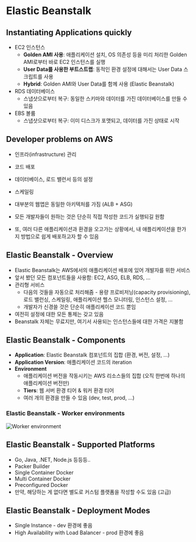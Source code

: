 # Elastic Beanstalk

## Instantiating Applications quickly

- EC2 인스턴스
  - **Golden AMI 사용**: 애플리케이션 설치, OS 의존성 등을 미리 처리한 Golden AMI로부터 바로 EC2 인스턴스를 실행
  - **User Data를 사용한 부트스트랩**: 동적인 환경 설정에 대해서는 User Data 스크립트를 사용
  - **Hybrid**: Golden AMI와 User Data를 함께 사용 (Elastic Beanstalk)
- RDS 데이터베이스
  - 스냅샷으로부터 복구: 동일한 스키마와 데이터를 가진 데이터베이스를 만들 수 있음
- EBS 볼륨
  - 스냅샷으로부터 복구: 이미 디스크가 포맷되고, 데이터를 가진 상태로 시작

## Developer problems on AWS

- 인프라(infrastructure) 관리
- 코드 배포
- 데이터베이스, 로드 밸런서 등의 설정
- 스케일링
  
- 대부분의 웹앱은 동일한 아키텍처를 가짐 (ALB + ASG)
- 모든 개발자들이 원하는 것은 단순히 직접 작성한 코드가 실행되길 원함
- 또, 여러 다른 애플리케이션과 환경을 오고가는 상황에서, 내 애플리케이션을 한가지 방법으로 쉽게 배포하고자 할 수 있음

## Elastic Beanstalk - Overview

- Elastic Beanstalk는 AWS에서의 애플리케이션 배포에 있어 개발자를 위한 서비스
- 앞서 봤던 모든 컴포넌트들을 사용함: EC2, ASG, ELB, RDS, ...
- 관리형 서비스
  - 다음의 것들을 자동으로 처리해줌 - 용량 프로비저닝(capacity provisioning), 로드 밸런싱, 스케일링, 애플리케이션 헬스 모니터링, 인스턴스 설정, ...
  - 개발자가 신경쓸 것은 단순히 애플리케이션 코드 뿐임
- 여전히 설정에 대한 모든 통제는 갖고 있음
- Beanstalk 자체는 무료지만, 여기서 사용되는 인스턴스들에 대한 가격은 지불함

## Elastic Beanstalk - Components

- **Application**: Elastic Beanstalk 컴포넌트의 집합 (환경, 버전, 설정, ...)
- **Application Version**: 애플리케이션 코드의 iteration
- **Environment**
  - 애플리케이션 버전을 작동시키는 AWS 리소스들의 집합 (오직 한번에 하나의 애플리케이션 버전만)
  - **Tiers**: 웹 서버 환경 티어 & 워커 환경 티어
  - 여러 개의 환경을 만들 수 있음 (dev, test, prod, ...)

### Elastic Beanstalk - Worker environments

![Worker environment](https://docs.aws.amazon.com/images/elasticbeanstalk/latest/dg/images/aeb-architecture_worker.png)

## Elastic Beanstalk - Supported Platforms

- Go, Java, .NET, Node.js 등등등..
- Packer Builder
- Single Container Docker
- Multi Container Docker
- Preconfigured Docker
- 만약, 해당하는 게 없다면 별도로 커스텀 플랫폼을 작성할 수도 있음 (고급)

## Elastic Beanstalk - Deployment Modes

- Single Instance - dev 환경에 좋음
- High Availability with Load Balancer - prod 환경에 좋음
